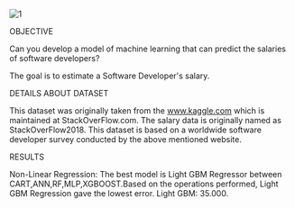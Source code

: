 ![1](https://user-images.githubusercontent.com/79703950/196136577-41cb1ca5-453a-445e-bf82-d1019f46fcbe.png)

OBJECTIVE

Can you develop a model of machine learning that can predict the salaries of software developers?

The goal is to estimate a Software Developer's salary.

DETAILS ABOUT DATASET

This dataset was originally taken from the www.kaggle.com which is maintained at StackOverFlow.com. The salary data is originally named as StackOverFlow2018. This dataset is based on a worldwide software developer survey conducted by the above mentioned website.

RESULTS

Non-Linear Regression:
The best model is Light GBM Regressor between CART,ANN,RF,MLP,XGBOOST.Based on the operations performed, Light GBM Regression gave the lowest error. Light GBM: 35.000.
